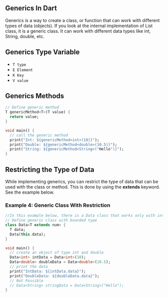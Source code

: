 ## Generics In Dart
Generics is a way to create a class, or function that can work with different types of data (objects). If you look at the internal implementation of List class, it is a generic class. It can work with different data types like int, String, double, etc.
## Generics Type Variable
- `T type`
- `E Element`
- `K Key`
- `V value`

## Generics Methods
```dart
// Define generic method
T genericMethod<T>(T value) {
  return value;
}

void main() {
  // call the generic method
  print("Int: ${genericMethod<int>(10)}");
  print("Double: ${genericMethod<double>(10.5)}");
  print("String: ${genericMethod<String>("Hello")}");
}
```
## Restricting the Type of Data
While implementing generics, you can restrict the type of data that can be used with the class or method. This is done by using the **extends** keyword. See the example below.
### Example 4: Generic Class With Restriction
```dart
//In this example below, there is a Data class that works only with int and double types. It will not work with other types..
// Define generic class with bounded type
class Data<T extends num> {
  T data;
  Data(this.data);
}

void main() {
  // create an object of type int and double
  Data<int> intData = Data<int>(10);
  Data<double> doubleData = Data<double>(10.5);
  // print the data
  print("IntData: ${intData.data}");
  print("DoubleData: ${doubleData.data}");
  // Not Possible
  // Data<String> stringData = Data<String>("Hello");
}
```



